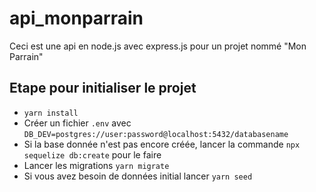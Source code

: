 # api_monparrain
Ceci est une api en node.js avec express.js pour un projet nommé "Mon Parrain"
## Etape pour initialiser le projet
- ``yarn install``
- Créer un fichier `.env` avec `DB_DEV=postgres://user:password@localhost:5432/databasename`
- Si la base donnée n'est pas encore créée, lancer la commande `npx sequelize db:create` pour le faire
- Lancer les migrations `yarn migrate`
- Si vous avez besoin de données initial lancer `yarn seed`
